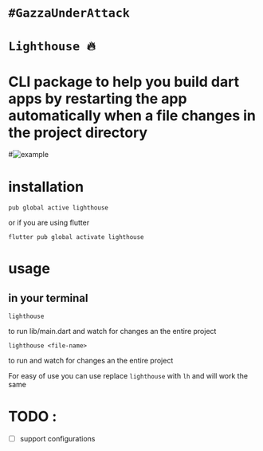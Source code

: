 # **`#GazzaUnderAttack`**

# **`Lighthouse 🔥`**

# CLI package to help you build dart apps by restarting the app automatically when a file changes in the project directory

#![example](https://github.com/maxzod/lighthouse/blob/master/images/demo.gif)

# installation

```
pub global active lighthouse
```

or if you are using flutter

```
flutter pub global activate lighthouse
```

# usage

## in your terminal

```
lighthouse
```

to run lib/main.dart and watch for changes an the entire project

```
lighthouse <file-name>
```

to run <file-name> and watch for changes an the entire project

For easy of use you can use replace `lighthouse` with `lh` and will work the same

# TODO :

- [ ] support configurations
